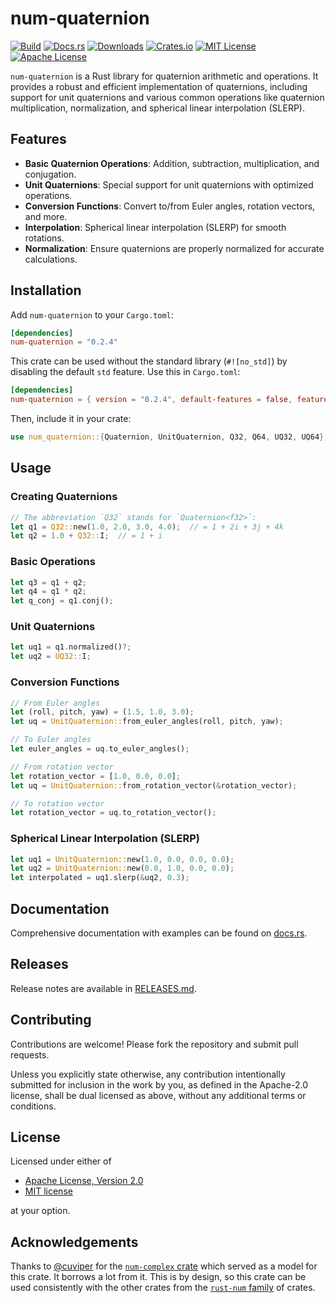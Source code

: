 # num-quaternion

[![Build](https://img.shields.io/github/actions/workflow/status/ralphtandetzky/num-quaternion/cargo_build_and_test.yml?branch=master)](https://github.com/ralphtandetzky/num-quaternion/actions)
[![Docs.rs](https://docs.rs/num-quaternion/badge.svg)](https://docs.rs/num-quaternion)
[![Downloads](https://img.shields.io/crates/d/num-quaternion)](https://crates.io/crates/num-quaternion)
[![Crates.io](https://img.shields.io/crates/v/num-quaternion.svg)](https://crates.io/crates/num-quaternion)
[![MIT License](https://img.shields.io/badge/license-MIT-blue)](LICENSE-MIT.md)
[![Apache License](https://img.shields.io/badge/license-Apache_2.0-blue)](LICENSE-APACHE.md)

`num-quaternion` is a Rust library for quaternion arithmetic and operations.
It provides a robust and efficient implementation of quaternions, including
support for unit quaternions and various common operations like quaternion
multiplication, normalization, and spherical linear interpolation (SLERP).

## Features

- **Basic Quaternion Operations**: Addition, subtraction, multiplication, and conjugation.
- **Unit Quaternions**: Special support for unit quaternions with optimized operations.
- **Conversion Functions**: Convert to/from Euler angles, rotation vectors, and more.
- **Interpolation**: Spherical linear interpolation (SLERP) for smooth rotations.
- **Normalization**: Ensure quaternions are properly normalized for accurate calculations.


## Installation

Add `num-quaternion` to your `Cargo.toml`:

```toml
[dependencies]
num-quaternion = "0.2.4"
```

This crate can be used without the standard library (`#![no_std]`) by disabling
the default `std` feature. Use this in `Cargo.toml`:

```toml
[dependencies]
num-quaternion = { version = "0.2.4", default-features = false, features = ["libm"] }
```

Then, include it in your crate:

```rust
use num_quaternion::{Quaternion, UnitQuaternion, Q32, Q64, UQ32, UQ64};
```

## Usage

### Creating Quaternions

```rust
// The abbreviation `Q32` stands for `Quaternion<f32>`:
let q1 = Q32::new(1.0, 2.0, 3.0, 4.0);  // = 1 + 2i + 3j + 4k
let q2 = 1.0 + Q32::I;  // = 1 + i
```

### Basic Operations

```rust
let q3 = q1 + q2;
let q4 = q1 * q2;
let q_conj = q1.conj();
```

### Unit Quaternions

```rust
let uq1 = q1.normalized()?;
let uq2 = UQ32::I;
```

### Conversion Functions

```rust
// From Euler angles
let (roll, pitch, yaw) = (1.5, 1.0, 3.0);
let uq = UnitQuaternion::from_euler_angles(roll, pitch, yaw);

// To Euler angles
let euler_angles = uq.to_euler_angles();

// From rotation vector
let rotation_vector = [1.0, 0.0, 0.0];
let uq = UnitQuaternion::from_rotation_vector(&rotation_vector);

// To rotation vector
let rotation_vector = uq.to_rotation_vector();
```

### Spherical Linear Interpolation (SLERP)

```rust
let uq1 = UnitQuaternion::new(1.0, 0.0, 0.0, 0.0);
let uq2 = UnitQuaternion::new(0.0, 1.0, 0.0, 0.0);
let interpolated = uq1.slerp(&uq2, 0.3);
```

## Documentation

Comprehensive documentation with examples can be found on
[docs.rs](https://docs.rs/num-quaternion/latest/num-quaternion/).


## Releases

Release notes are available in [RELEASES.md](RELEASES.md).


## Contributing

Contributions are welcome! Please fork the repository and submit pull requests.

Unless you explicitly state otherwise, any contribution intentionally submitted
for inclusion in the work by you, as defined in the Apache-2.0 license, shall
be dual licensed as above, without any additional terms or conditions.


## License

Licensed under either of

 * [Apache License, Version 2.0](LICENSE-APACHE.md)
 * [MIT license](LICENSE-MIT.md)

at your option.


## Acknowledgements

Thanks to [@cuviper](https://github.com/cuviper) for the
[`num-complex` crate](https://crates.io/crates/num-complex) which served
as a model for this crate. It borrows a lot from it. This is by design,
so this crate can be used consistently with the other crates from the
[`rust-num` family](https://github.com/rust-num) of crates.
